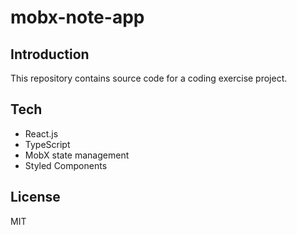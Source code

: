 # mobx-note-app

## Introduction

This repository contains source code for a coding exercise project.

## Tech

- React.js
- TypeScript
- MobX state management
- Styled Components

## License

MIT
